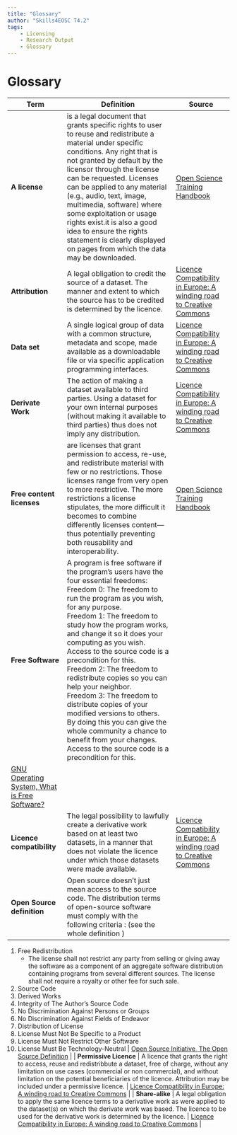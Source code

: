 ```yaml
---
title: "Glossary"
author: "Skills4EOSC T4.2"
tags: 
    - Licensing
    - Research Output
    - Glossary
---
```


# Glossary

| **Term** | **Definition** | **Source** |
|---|---|---|
| **A license** | is a legal document that grants specific rights to user to reuse and redistribute a material under specific conditions. Any right that is not granted by default by the licensor through the license can be requested. Licenses can be applied to any material (e.g., audio, text, image, multimedia, software) where some exploitation or usage rights exist.it is also a good idea to ensure the rights statement is clearly displayed on pages from which the data may be downloaded. | [Open Science Training Handbook](https://open-science-training-handbook.github.io/Open-Science-Training-Handbook_EN/02OpenScienceBasics/06OpenLicensingAndFileFormats.html) |
| **Attribution** | A legal obligation to credit the source of a dataset. The manner and extent to which the source has to be credited is determined by the licence. | [Licence Compatibility in Europe: A winding road to Creative Commons](https://data.europa.eu/sites/default/files/course/Licence%20compatibility%20in%20Europe%20a%20winding%20road%20to%20Creative%20Commons_EN.pdf) |
| **Data set** | A single logical group of data with a common structure, metadata and scope, made available as a downloadable file or via specific application programming interfaces. | [Licence Compatibility in Europe: A winding road to Creative Commons](https://data.europa.eu/sites/default/files/course/Licence%20compatibility%20in%20Europe%20a%20winding%20road%20to%20Creative%20Commons_EN.pdf) |
| **Derivate Work** | The action of making a dataset available to third parties. Using a dataset for your own internal purposes (without making it available to third parties) thus does not imply any distribution. | [Licence Compatibility in Europe: A winding road to Creative Commons](https://data.europa.eu/sites/default/files/course/Licence%20compatibility%20in%20Europe%20a%20winding%20road%20to%20Creative%20Commons_EN.pdf) |
| **Free content licenses** | are licenses that grant permission to access, re-use, and redistribute material with few or no restrictions. Those licenses range from very open to more restrictive. The more restrictions a license stipulates, the more difficult it becomes to combine differently licenses content—thus potentially preventing both reusability and interoperability. | [Open Science Training Handbook](https://open-science-training-handbook.github.io/Open-Science-Training-Handbook_EN/02OpenScienceBasics/06OpenLicensingAndFileFormats.html) |
| **Free Software** | A program is free software if the program’s users have the four essential freedoms: <br /> Freedom 0: The freedom to run the program as you wish, for any purpose.<br /> Freedom 1: The freedom to study how the program works, and change it so it does your computing as you wish. Access to the source code is a precondition for this.<br /> Freedom 2: The freedom to redistribute copies so you can help your neighbor.<br /> Freedom 3: The freedom to distribute copies of your modified versions to others. By doing this you can give the whole community a chance to benefit from your changes. Access to the source code is a precondition for this.
 | [GNU Operating System, What is Free Software?](https://www.gnu.org/philosophy/free-sw.en.html) |
| **Licence compatibility** | The legal possibility to lawfully create a derivative work based on at least two datasets, in a manner that does not violate the licence under which those datasets were made available. | [Licence Compatibility in Europe: A winding road to Creative Commons](https://data.europa.eu/sites/default/files/course/Licence%20compatibility%20in%20Europe%20a%20winding%20road%20to%20Creative%20Commons_EN.pdf) |
| **Open Source definition** | Open source doesn’t just mean access to the source code. The distribution terms of open-source software must comply with the following criteria : (see the whole definition )

1. Free Redistribution
    - The license shall not restrict any party from selling or giving away the software as a component of an aggregate software distribution containing programs from several different sources. The license shall not require a royalty or other fee for such sale.
2. Source Code
3. Derived Works
4. Integrity of The Author’s Source Code
5. No Discrimination Against Persons or Groups
6. No Discrimination Against Fields of Endeavor
7. Distribution of License
8. License Must Not Be Specific to a Product
9. License Must Not Restrict Other Software
10. License Must Be Technology-Neutral
 | [Open Source Initiative, The Open Source Definition](https://opensource.org/osd/) |
| **Permissive Licence** | A licence that grants the right to access, reuse and redistribbute a dataset, free of charge, without any limitation on use cases (commercial or non commercial), and without limitation on the potential beneficiaries of the licence. Attribution may be included under a permissive licence. | [Licence Compatibility in Europe: A winding road to Creative Commons](https://data.europa.eu/sites/default/files/course/Licence%20compatibility%20in%20Europe%20a%20winding%20road%20to%20Creative%20Commons_EN.pdf) |
| **Share-alike** | A legal obligation to apply the same licence terms to a derivative work as were applied to the dataset(s) on which the derivate work was based. The licence to be used for the derivative work is determined by the licence. | [Licence Compatibility in Europe: A winding road to Creative Commons](https://data.europa.eu/sites/default/files/course/Licence%20compatibility%20in%20Europe%20a%20winding%20road%20to%20Creative%20Commons_EN.pdf) |